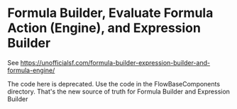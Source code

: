 # Formula Builder, Evaluate Formula Action (Engine), and Expression Builder
See https://unofficialsf.com/formula-builder-expression-builder-and-formula-engine/

The code here is deprecated. Use the code in the FlowBaseComponents directory. That's the new source of truth for Formula Builder and Expression Builder
